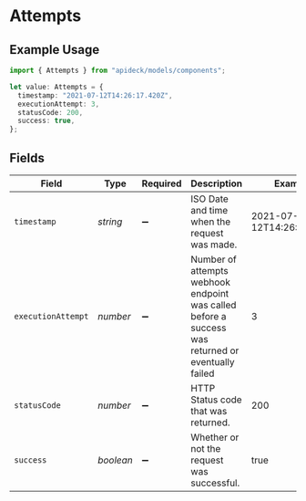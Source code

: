 # Attempts

## Example Usage

```typescript
import { Attempts } from "apideck/models/components";

let value: Attempts = {
  timestamp: "2021-07-12T14:26:17.420Z",
  executionAttempt: 3,
  statusCode: 200,
  success: true,
};
```

## Fields

| Field                                                                                             | Type                                                                                              | Required                                                                                          | Description                                                                                       | Example                                                                                           |
| ------------------------------------------------------------------------------------------------- | ------------------------------------------------------------------------------------------------- | ------------------------------------------------------------------------------------------------- | ------------------------------------------------------------------------------------------------- | ------------------------------------------------------------------------------------------------- |
| `timestamp`                                                                                       | *string*                                                                                          | :heavy_minus_sign:                                                                                | ISO Date and time when the request was made.                                                      | 2021-07-12T14:26:17.420Z                                                                          |
| `executionAttempt`                                                                                | *number*                                                                                          | :heavy_minus_sign:                                                                                | Number of attempts webhook endpoint was called before a success was returned or eventually failed | 3                                                                                                 |
| `statusCode`                                                                                      | *number*                                                                                          | :heavy_minus_sign:                                                                                | HTTP Status code that was returned.                                                               | 200                                                                                               |
| `success`                                                                                         | *boolean*                                                                                         | :heavy_minus_sign:                                                                                | Whether or not the request was successful.                                                        | true                                                                                              |